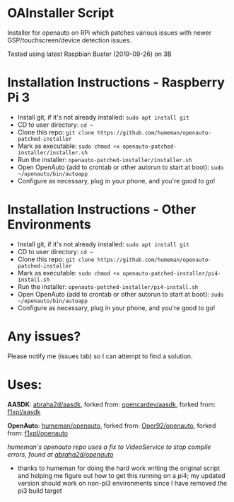 # OAInstaller Script
Installer for openauto on RPi which patches various issues with newer GSP/touchscreen/device detection issues.

Tested using latest Raspbian Buster (2019-09-26) on 3B

# Installation Instructions - Raspberry Pi 3
* Install git, if it's not already installed: `sudo apt install git`
* CD to user directory: `cd ~`
* Clone this repo: `git clone https://github.com/humeman/openauto-patched-installer`
* Mark as executable: `sudo chmod +x openauto-patched-installer/installer.sh`
* Run the installer: `openauto-patched-installer/installer.sh`
* Open OpenAuto (add to crontab or other autorun to start at boot): `sudo ~/openauto/bin/autoapp`
* Configure as necessary, plug in your phone, and you're good to go!

# Installation Instructions - Other Environments
* Install git, if it's not already installed: `sudo apt install git`
* CD to user directory: `cd ~`
* Clone this repo: `git clone https://github.com/humeman/openauto-patched-installer`
* Mark as executable: `sudo chmod +x openauto-patched-installer/pi4-install.sh`
* Run the installer: `openauto-patched-installer/pi4-install.sh`
* Open OpenAuto (add to crontab or other autorun to start at boot): `sudo ~/openauto/bin/autoapp`
* Configure as necessary, plug in your phone, and you're good to go!

# Any issues?
Please notify me (issues tab) so I can attempt to find a solution.

# Uses:
**AASDK**: [abraha2d/aasdk](https://github.com/abraha2d/aasdk), forked from: [opencardev/aasdk](https://github.com/opencardev/aasdk), forked from: [f1xpl/aasdk](https://github.com/f1xpl/aasdk)

**OpenAuto**: [humeman/openauto](https://github.com/humeman/openauto), forked from: [Oper92/openauto](https://github.com/Oper92/openauto), forked from: [f1xpl/openauto](https://github.com/f1xpl/openauto)

*humeman's openauto repo uses a fix to VideoService to stop compile errors, found at [abraha2d/openauto](https://github.com/abraha2d/openauto)*

* thanks to humeman for doing the hard work writing the original script and helping me figure out how to get this running on a pi4; my updated version should work on non-pi3 environments since I have removed the pi3 build target

